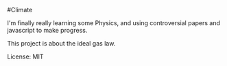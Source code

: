 #Climate

I'm finally really learning some Physics, and using controversial papers and javascript to make progress. 

This project is about the ideal gas law.

License: MIT
